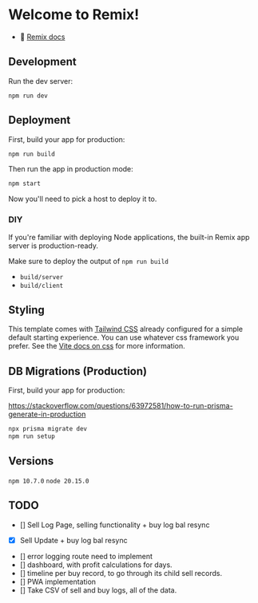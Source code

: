 # Welcome to Remix!

- 📖 [Remix docs](https://remix.run/docs)

## Development

Run the dev server:

```shellscript
npm run dev
```

## Deployment

First, build your app for production:

```sh
npm run build
```

Then run the app in production mode:

```sh
npm start
```

Now you'll need to pick a host to deploy it to.

### DIY

If you're familiar with deploying Node applications, the built-in Remix app server is production-ready.

Make sure to deploy the output of `npm run build`

- `build/server`
- `build/client`

## Styling

This template comes with [Tailwind CSS](https://tailwindcss.com/) already configured for a simple default starting experience. You can use whatever css framework you prefer. See the [Vite docs on css](https://vitejs.dev/guide/features.html#css) for more information.

## DB Migrations (Production)

First, build your app for production:

https://stackoverflow.com/questions/63972581/how-to-run-prisma-generate-in-production

```sh
npx prisma migrate dev
npm run setup
```

## Versions

`npm 10.7.0`
`node 20.15.0`

## TODO

- [] Sell Log Page, selling functionality + buy log bal resync
- [x] Sell Update + buy log bal resync
- [] error logging route need to implement
- [] dashboard, with profit calculations for days.
- [] timeline per buy record, to go through its child sell records.
- [] PWA implementation
- [] Take CSV of sell and buy logs, all of the data.
